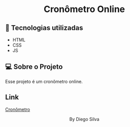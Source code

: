 <h1 align="center"> Cronômetro Online  </h1>

## 🚀 Tecnologias utilizadas

- HTML
- CSS
- JS

## 💻 Sobre o Projeto

Esse projeto é um cronômetro online.

## Link 

<a href="https://diegoprocopio0.github.io/cronometro/">Cronômetro</a>

<p align="center"> By Diego Silva </p>
